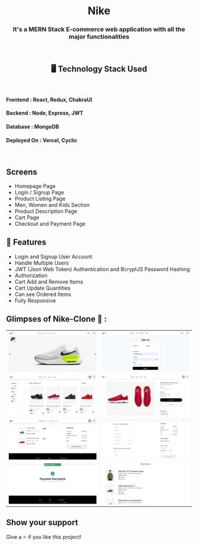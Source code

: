 <h1 align="center">Nike</h1>

<h3 align="center">It's a MERN Stack E-commerce web application with all the major functionalities</h3>

<br />

<h2 align="center">🖥️ Technology Stack Used</h2>
<br/>

#### <b>Frontend :</b> React, Redux, ChakraUI

#### <b>Backend :</b> Node, Express, JWT

#### <b>Database :</b> MongoDB

#### <b>Deployed On :</b> Vercel, Cyclic

<br/>

## <b>Screens</b>

- Homepage Page
- Login / Signup Page
- Product Listing Page
- Men, Women and Kids Section
- Product Description Page
- Cart Page
- Checkout and Payment Page

## 🚀 Features

- Login and Signup User Account
- Handle Multiple Users
- JWT (Json Web Token) Authentication and BcryptJS Password Hashing
- Authorization
- Cart Add and Remove Items
- Cart Update Quantities
- Can see Ordered Items
- Fully Responsive

## Glimpses of Nike-Clone 🙈 :

<table>
  <tr>
    <td><img src="./client/public/readme/homepage.jpg" alt="home" /></td>
    <td><img src="./client/public/readme/signup.jpg" alt="coupons" /></td>
  </tr>
  
  <tr>
    <td><img src="./client/public/readme/productpage.jpg" alt="product"/></td>
    <td><img src="./client/public/readme/productDetails.jpg" alt="description" /></td>
  </tr>
  <tr>
    <td><img src="./client/public/readme/cartpage.jpg" alt="cart" /></td>
    <td><img src="./client/public/readme/checkout.jpg" alt="checkout" /></td>
  </tr>
  <tr>
    <td><img src="./client/public/readme/paymentSuccessful.jpg" alt="payment" /></td>
       <td><img src="./client/public/readme/myorders.jpg" alt="myorders" /></td>
  </tr>
 
 
</table>

## Show your support

Give a ⭐️ if you like this project!
